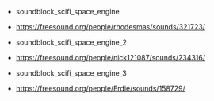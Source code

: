 

* soundblock_scifi_space_engine
* https://freesound.org/people/rhodesmas/sounds/321723/

* soundblock_scifi_space_engine_2
* https://freesound.org/people/nick121087/sounds/234316/

* soundblock_scifi_space_engine_3
* https://freesound.org/people/Erdie/sounds/158729/
